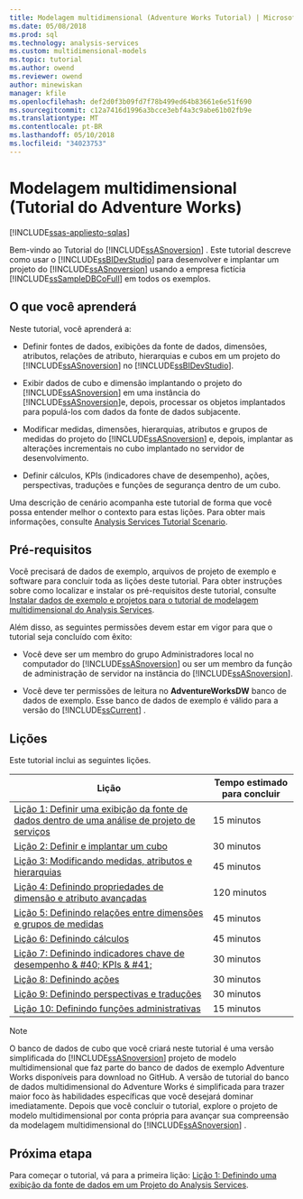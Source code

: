 ```yaml
---
title: Modelagem multidimensional (Adventure Works Tutorial) | Microsoft Docs
ms.date: 05/08/2018
ms.prod: sql
ms.technology: analysis-services
ms.custom: multidimensional-models
ms.topic: tutorial
ms.author: owend
ms.reviewer: owend
author: minewiskan
manager: kfile
ms.openlocfilehash: def2d0f3b09fd7f78b499ed64b83661e6e51f690
ms.sourcegitcommit: c12a7416d1996a3bcce3ebf4a3c9abe61b02fb9e
ms.translationtype: MT
ms.contentlocale: pt-BR
ms.lasthandoff: 05/10/2018
ms.locfileid: "34023753"
---
```

# <a name="multidimensional-modeling-adventure-works-tutorial"></a>Modelagem multidimensional (Tutorial do Adventure Works)
[!INCLUDE[ssas-appliesto-sqlas](../includes/ssas-appliesto-sqlas.md)]

Bem-vindo ao Tutorial do [!INCLUDE[ssASnoversion](../includes/ssasnoversion-md.md)] . Este tutorial descreve como usar o [!INCLUDE[ssBIDevStudio](../includes/ssbidevstudio-md.md)] para desenvolver e implantar um projeto do [!INCLUDE[ssASnoversion](../includes/ssasnoversion-md.md)] usando a empresa fictícia [!INCLUDE[ssSampleDBCoFull](../includes/sssampledbcofull-md.md)] em todos os exemplos.  
  
## <a name="what-you-learn"></a>O que você aprenderá  
Neste tutorial, você aprenderá a:  
  
-   Definir fontes de dados, exibições da fonte de dados, dimensões, atributos, relações de atributo, hierarquias e cubos em um projeto do [!INCLUDE[ssASnoversion](../includes/ssasnoversion-md.md)] no [!INCLUDE[ssBIDevStudio](../includes/ssbidevstudio-md.md)].  
  
-   Exibir dados de cubo e dimensão implantando o projeto do [!INCLUDE[ssASnoversion](../includes/ssasnoversion-md.md)] em uma instância do [!INCLUDE[ssASnoversion](../includes/ssasnoversion-md.md)]e, depois, processar os objetos implantados para populá-los com dados da fonte de dados subjacente.  
  
-   Modificar medidas, dimensões, hierarquias, atributos e grupos de medidas do projeto do [!INCLUDE[ssASnoversion](../includes/ssasnoversion-md.md)] e, depois, implantar as alterações incrementais no cubo implantado no servidor de desenvolvimento.  
  
-   Definir cálculos, KPIs (indicadores chave de desempenho), ações, perspectivas, traduções e funções de segurança dentro de um cubo.  
  
Uma descrição de cenário acompanha este tutorial de forma que você possa entender melhor o contexto para estas lições. Para obter mais informações, consulte [Analysis Services Tutorial Scenario](../analysis-services/analysis-services-tutorial-scenario.md).  
  
## <a name="prerequisites"></a>Pré-requisitos  
Você precisará de dados de exemplo, arquivos de projeto de exemplo e software para concluir toda as lições deste tutorial. Para obter instruções sobre como localizar e instalar os pré-requisitos deste tutorial, consulte [Instalar dados de exemplo e projetos para o tutorial de modelagem multidimensional do Analysis Services](../analysis-services/install-sample-data-and-projects.md).  
  
Além disso, as seguintes permissões devem estar em vigor para que o tutorial seja concluído com êxito:  
  
-   Você deve ser um membro do grupo Administradores local no computador do [!INCLUDE[ssASnoversion](../includes/ssasnoversion-md.md)] ou ser um membro da função de administração de servidor na instância do [!INCLUDE[ssASnoversion](../includes/ssasnoversion-md.md)].  
  
-   Você deve ter permissões de leitura no **AdventureWorksDW** banco de dados de exemplo. Esse banco de dados de exemplo é válido para a versão do [!INCLUDE[ssCurrent](../includes/sscurrent-md.md)] .  
  
## <a name="lessons"></a>Lições  
Este tutorial inclui as seguintes lições.  
  
|Lição|Tempo estimado para concluir|  
|----------|------------------------------|  
|[Lição 1: Definir uma exibição da fonte de dados dentro de uma análise de projeto de serviços](../analysis-services/lesson-1-defining-a-data-source-view-within-an-analysis-services-project.md)|15 minutos|  
|[Lição 2: Definir e implantar um cubo](../analysis-services/lesson-2-defining-and-deploying-a-cube.md)|30 minutos|  
|[Lição 3: Modificando medidas, atributos e hierarquias](../analysis-services/lesson-3-modifying-measures-attributes-and-hierarchies.md)|45 minutos|  
|[Lição 4: Definindo propriedades de dimensão e atributo avançadas](../analysis-services/lesson-4-defining-advanced-attribute-and-dimension-properties.md)|120 minutos|  
|[Lição 5: Definindo relações entre dimensões e grupos de medidas](../analysis-services/lesson-5-defining-relationships-between-dimensions-and-measure-groups.md)|45 minutos|  
|[Lição 6: Definindo cálculos](../analysis-services/lesson-6-defining-calculations.md)|45 minutos|  
|[Lição 7: Definindo indicadores chave de desempenho & #40; KPIs & #41;](../analysis-services/lesson-7-defining-key-performance-indicators-kpis.md)|30 minutos|  
|[Lição 8: Definindo ações](../analysis-services/lesson-8-defining-actions.md)|30 minutos|  
|[Lição 9: Definindo perspectivas e traduções](../analysis-services/lesson-9-defining-perspectives-and-translations.md)|30 minutos|  
|[Lição 10: Definindo funções administrativas](../analysis-services/lesson-10-defining-administrative-roles.md)|15 minutos|  
  
> [!NOTE]  
> O banco de dados de cubo que você criará neste tutorial é uma versão simplificada do [!INCLUDE[ssASnoversion](../includes/ssasnoversion-md.md)] projeto de modelo multidimensional que faz parte do banco de dados de exemplo Adventure Works disponíveis para download no GitHub. A versão de tutorial do banco de dados multidimensional do Adventure Works é simplificada para trazer maior foco às habilidades específicas que você desejará dominar imediatamente. Depois que você concluir o tutorial, explore o projeto de modelo multidimensional por conta própria para avançar sua compreensão da modelagem multidimensional do [!INCLUDE[ssASnoversion](../includes/ssasnoversion-md.md)] .  
  
## <a name="next-step"></a>Próxima etapa  
Para começar o tutorial, vá para a primeira lição: [Lição 1: Definindo uma exibição da fonte de dados em um Projeto do Analysis Services](../analysis-services/lesson-1-defining-a-data-source-view-within-an-analysis-services-project.md).  
  
  
  
